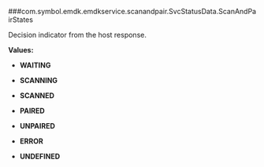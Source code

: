 ###com.symbol.emdk.emdkservice.scanandpair.SvcStatusData.ScanAndPairStates

Decision indicator from the host response.

**Values:**

* **WAITING**

* **SCANNING**

* **SCANNED**

* **PAIRED**

* **UNPAIRED**

* **ERROR**

* **UNDEFINED**

